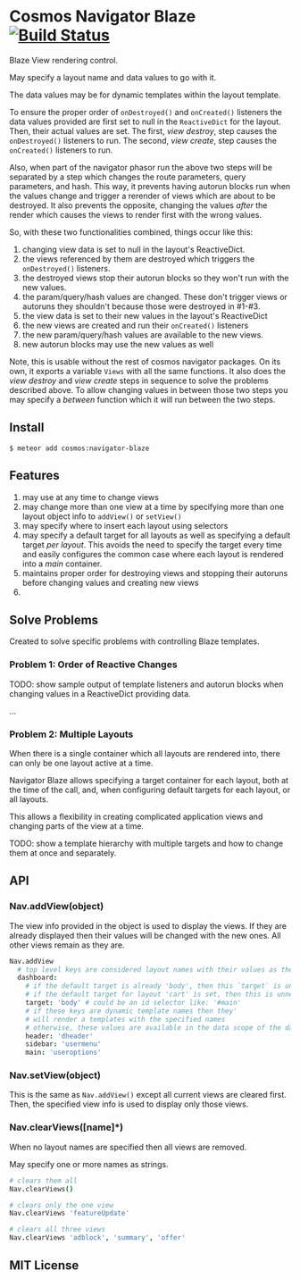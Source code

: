 # Cosmos Navigator Blaze [![Build Status](https://travis-ci.org/elidoran/cosmos-navigator-blaze.svg?branch=master)](https://travis-ci.org/elidoran/cosmos-navigator-blaze)

Blaze View rendering control.

May specify a layout name and data values to go with it.

The data values may be for dynamic templates within the layout template.

To ensure the proper order of `onDestroyed()` and `onCreated()` listeners the data values provided are first set to null in the `ReactiveDict` for the layout. Then, their actual values are set. The first, *view destroy*, step causes the `onDestroyed()` listeners to run. The second, *view create*, step causes the `onCreated()` listeners to run.

Also, when part of the navigator phasor run the above two steps will be separated by a step which changes the route parameters, query parameters, and hash. This way, it prevents having autorun blocks run when the values change and trigger a rerender of views which are about to be destroyed. It also prevents the opposite, changing the values *after* the render which causes the views to render first with the wrong values.

So, with these two functionalities combined, things occur like this:

1. changing view data is set to null in the layout's ReactiveDict.
2. the views referenced by them are destroyed which triggers the `onDestroyed()` listeners.
3. the destroyed views stop their autorun blocks so they won't run with the new values.
4. the param/query/hash values are changed. These don't trigger views or autoruns they shouldn't because those were destroyed in #1-#3.
5. the view data is set to their new values in the layout's ReactiveDict
6. the new views are created and run their `onCreated()` listeners
7. the new param/query/hash values are available to the new views.
8. new autorun blocks may use the new values as well

Note, this is usable without the rest of cosmos navigator packages. On its own, it exports a variable `Views` with all the same functions. It also does the *view destroy* and *view create* steps in sequence to solve the problems described above. To allow changing values in between those two steps you may specify a *between* function which it will run between the two steps.

## Install

    $ meteor add cosmos:navigator-blaze


## Features

1. may use at any time to change views
2. may change more than one view at a time by specifying more than one layout object info to `addView()` or `setView()`
3. may specify where to insert each layout using selectors
4. may specify a default target for all layouts as well as specifying a default target *per layout*. This avoids the need to specify the target every time and easily configures the common case where each layout is rendered into a *main* container.
5. maintains proper order for destroying views and stopping their autoruns before changing values and creating new views
6.

## Solve Problems

Created to solve specific problems with controlling Blaze templates.

### Problem 1: Order of Reactive Changes

TODO: show sample output of template listeners and autorun blocks when changing values in a ReactiveDict providing data.

...

### Problem 2: Multiple Layouts

When there is a single container which all layouts are rendered into, there can only be one layout active at a time.

Navigator Blaze allows specifying a target container for each layout, both at the time of the call, and, when configuring default targets for each layout, or all layouts.

This allows a flexibility in creating complicated application views and changing parts of the view at a time.

TODO: show a template hierarchy with multiple targets and how to change them at once and separately.




## API

### Nav.addView(object)

The view info provided in the object is used to display the views. If they are already displayed then their values will be changed with the new ones. All other views remain as they are.

```coffeescript
Nav.addView
  # top level keys are considered layout names with their values as the view info
  dashboard:
    # if the default target is already 'body', then this `target` is unnecessary
    # if the default target for layout 'cart' is set, then this is unnecessary
    target: 'body' # could be an id selector like: '#main'
    # if these keys are dynamic template names then they'
    # will render a templates with the specified names
    # otherwise, these values are available in the data scope of the dashboard template
    header: 'dheader'
    sidebar: 'usermenu'
    main: 'useroptions'
```


### Nav.setView(object)

This is the same as `Nav.addView()` except all current views are cleared first. Then, the specified view info is used to display only those views.


### Nav.clearViews([name]*)

When no layout names are specified then all views are removed.

May specify one or more names as strings.

```coffeescript
# clears them all
Nav.clearViews()

# clears only the one view
Nav.clearViews 'featureUpdate'

# clears all three views
Nav.clearViews 'adblock', 'summary', 'offer'
```


## MIT License
